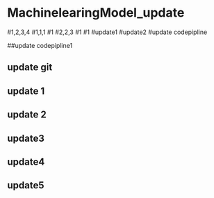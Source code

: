 # MachinelearingModel_update
#1,2,3,4
#1,1,1
#1
#2,2,3
#1
#1
#update1
#update2
#update codepipline

##update codepipline1
## update git
## update 1
## update 2
## update3
## update4
## update5
